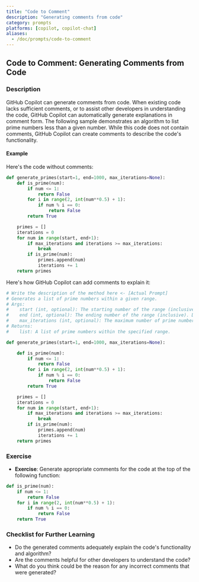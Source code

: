 ```yaml
---
title: "Code to Comment"
description: "Generating comments from code"
category: prompts
platforms: [copilot, copilot-chat]
aliases:
  - /doc/prompts/code-to-comment
---
```


## Code to Comment: Generating Comments from Code

### Description

GitHub Copilot can generate comments from code. When existing code lacks sufficient comments, or to assist other developers in understanding the code, GitHub Copilot can automatically generate explanations in comment form. The following sample demonstrates an algorithm to list prime numbers less than a given number. While this code does not contain comments, GitHub Copilot can create comments to describe the code's functionality.

#### Example

Here's the code without comments:

```python
def generate_primes(start=1, end=1000, max_iterations=None):
    def is_prime(num):
        if num <= 1:
            return False
        for i in range(2, int(num**0.5) + 1):
            if num % i == 0:
                return False
        return True

    primes = []
    iterations = 0
    for num in range(start, end+1):
        if max_iterations and iterations >= max_iterations:
            break
        if is_prime(num):
            primes.append(num)
            iterations += 1
    return primes
```

Here's how GitHub Copilot can add comments to explain it:

```python
# Write the description of the method here <- [Actual Prompt]
# Generates a list of prime numbers within a given range.
# Args:
#    start (int, optional): The starting number of the range (inclusive). Defaults to 1.
#    end (int, optional): The ending number of the range (inclusive). Defaults to 1000.
#    max_iterations (int, optional): The maximum number of prime numbers to generate. Defaults to None.
# Returns:
#    list: A list of prime numbers within the specified range.

def generate_primes(start=1, end=1000, max_iterations=None):

    def is_prime(num):
        if num <= 1:
            return False
        for i in range(2, int(num**0.5) + 1):
            if num % i == 0:
                return False
        return True

    primes = []
    iterations = 0
    for num in range(start, end+1):
        if max_iterations and iterations >= max_iterations:
            break
        if is_prime(num):
            primes.append(num)
            iterations += 1
    return primes
```

### Exercise

- **Exercise**: Generate appropriate comments for the code at the top of the following function:
```python
def is_prime(num):
    if num <= 1:
        return False
    for i in range(2, int(num**0.5) + 1):
        if num % i == 0:
            return False
    return True
```

### Checklist for Further Learning

- Do the generated comments adequately explain the code's functionality and algorithm?
- Are the comments helpful for other developers to understand the code?
- What do you think could be the reason for any incorrect comments that were generated?
